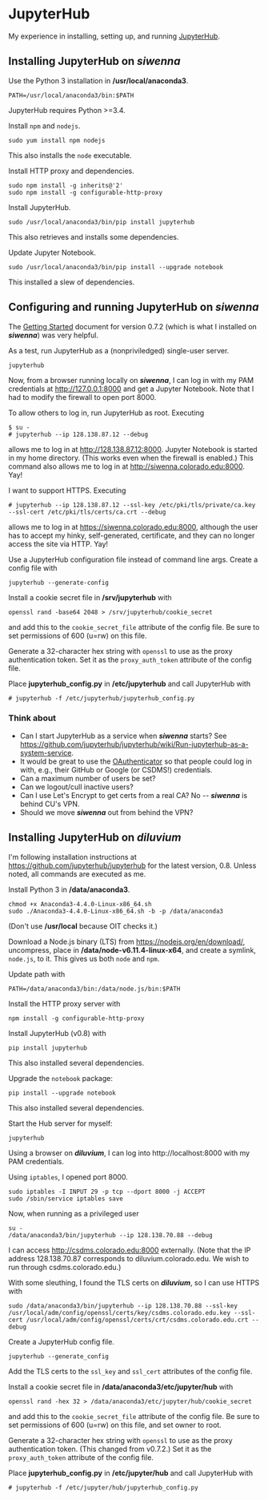 # JupyterHub

My experience in installing, setting up, and running
[JupyterHub](https://github.com/jupyterhub/jupyterhub).


## Installing JupyterHub on ***siwenna***

Use the Python 3 installation in **/usr/local/anaconda3**.

    PATH=/usr/local/anaconda3/bin:$PATH

JupyterHub requires Python >=3.4.

Install `npm` and `nodejs`.

    sudo yum install npm nodejs

This also installs the `node` executable.

Install HTTP proxy and dependencies.

    sudo npm install -g inherits@'2'
	sudo npm install -g configurable-http-proxy

Install JupyterHub.

    sudo /usr/local/anaconda3/bin/pip install jupyterhub

This also retrieves and installs some dependencies.

Update Jupyter Notebook.

    sudo /usr/local/anaconda3/bin/pip install --upgrade notebook

This installed a slew of dependencies.


## Configuring and running JupyterHub on ***siwenna***

The
[Getting Started](https://jupyterhub.readthedocs.io/en/0.7.2/getting-started.html)
document for version 0.7.2 (which is what I installed on ***siwenna***)
was very helpful.

As a test, run JupyterHub as a (nonpriviledged) single-user server.

    jupyterhub

Now, from a browser running locally on ***siwenna***,
I can log in with my PAM credentials at http://127.0.0.1:8000
and get a Jupyter Notebook.
Note that I had to modify the firewall
to open port 8000.

To allow others to log in,
run JupyterHub as root.
Executing

    $ su -
    # jupyterhub --ip 128.138.87.12 --debug

allows me to log in
at http://128.138.87.12:8000.
Jupyter Notebook is started in my home directory.
(This works even when the firewall is enabled.)
This command also allows me to log in
at http://siwenna.colorado.edu:8000.
Yay!

I want to support HTTPS.
Executing

	# jupyterhub --ip 128.138.87.12 --ssl-key /etc/pki/tls/private/ca.key --ssl-cert /etc/pki/tls/certs/ca.crt --debug

allows me to log in
at https://siwenna.colorado.edu:8000,
although the user has to accept my hinky, self-generated, certificate,
and they can no longer access the site via HTTP.
Yay!

Use a JupyterHub configuration file instead of command line args.
Create a config file with

    jupyterhub --generate-config

Install a cookie secret file in **/srv/jupyterhub** with

    openssl rand -base64 2048 > /srv/jupyterhub/cookie_secret

and add this to the `cookie_secret_file` attribute
of the config file.
Be sure to set permissions of 600 (u=rw) on this file.

Generate a 32-character hex string with `openssl`
to use as the proxy authentication token.
Set it as the `proxy_auth_token` attribute of the config file.

Place **jupyterhub_config.py** in **/etc/jupyterhub**
and call JupyterHub with

    # jupyterhub -f /etc/jupyterhub/jupyterhub_config.py


### Think about

* Can I start JupyterHub as a service when ***siwenna*** starts?
See https://github.com/jupyterhub/jupyterhub/wiki/Run-jupyterhub-as-a-system-service.
* It would be great to use the
[OAuthenticator](https://github.com/jupyterhub/oauthenticator)
so that people could log in with, e.g.,
their GitHub or Google (or CSDMS!) credentials.
* Can a maximum number of users be set?
* Can we logout/cull inactive users?
* Can I use Let's Encrypt to get certs from a real CA?
No -- ***siwenna*** is behind CU's VPN.
* Should we move ***siwenna*** out from behind the VPN?


## Installing JupyterHub on ***diluvium***

I'm following installation instructions at
https://github.com/jupyterhub/jupyterhub
for the latest version, 0.8.
Unless noted, all commands are executed as me.

Install Python 3 in **/data/anaconda3**.

    chmod +x Anaconda3-4.4.0-Linux-x86_64.sh
    sudo ./Anaconda3-4.4.0-Linux-x86_64.sh -b -p /data/anaconda3

(Don't use **/usr/local** because OIT checks it.)

Download a Node.js binary (LTS)
from https://nodejs.org/en/download/,
uncompress,
place in **/data/node-v6.11.4-linux-x64**,
and create a symlink, `node.js`, to it.
This gives us both `node` and `npm`.

Update path with

    PATH=/data/anaconda3/bin:/data/node.js/bin:$PATH

Install the HTTP proxy server with

    npm install -g configurable-http-proxy

Install JupyterHub (v0.8) with

    pip install jupyterhub

This also installed several dependencies.

Upgrade the `notebook` package:

    pip install --upgrade notebook

This also installed several dependencies.

Start the Hub server for myself:

    jupyterhub

Using a browser on ***diluvium***,
I can log into http://localhost:8000
with my PAM credentials.

Using `iptables`, I opened port 8000.

    sudo iptables -I INPUT 29 -p tcp --dport 8000 -j ACCEPT
    sudo /sbin/service iptables save

Now, when running as a privileged user

	su -
    /data/anaconda3/bin/jupyterhub --ip 128.138.70.88 --debug

I can access http://csdms.colorado.edu:8000 externally.
(Note that the IP address 128.138.70.87
corresponds to diluvium.colorado.edu.
We wish to run through csdms.colorado.edu.)

With some sleuthing,
I found the TLS certs on ***diluvium***,
so I can use HTTPS with

    sudo /data/anaconda3/bin/jupyterhub --ip 128.138.70.88 --ssl-key /usr/local/adm/config/openssl/certs/key/csdms.colorado.edu.key --ssl-cert /usr/local/adm/config/openssl/certs/crt/csdms.colorado.edu.crt --debug

Create a JupyterHub config file.

    jupyterhub --generate_config

Add the TLS certs to the `ssl_key` and `ssl_cert` attributes
of the config file.

Install a cookie secret file in **/data/anaconda3/etc/jupyter/hub** with

    openssl rand -hex 32 > /data/anaconda3/etc/jupyter/hub/cookie_secret

and add this to the `cookie_secret_file` attribute
of the config file.
Be sure to set permissions of 600 (u=rw) on this file,
and set owner to root.

Generate a 32-character hex string with `openssl`
to use as the proxy authentication token.
(This changed from v0.7.2.)
Set it as the `proxy_auth_token` attribute of the config file.

Place **jupyterhub_config.py** in **/etc/jupyter/hub**
and call JupyterHub with

    # jupyterhub -f /etc/jupyter/hub/jupyterhub_config.py
